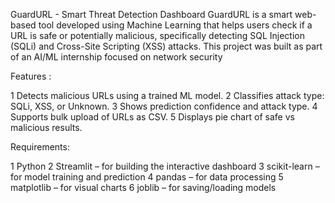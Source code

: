 GuardURL - Smart Threat Detection Dashboard
GuardURL is a smart web-based tool developed using Machine Learning that helps users check if a URL is safe or potentially malicious, specifically detecting SQL Injection (SQLi) 
and Cross-Site Scripting (XSS) attacks.
This project was built as part of an AI/ML internship focused on network security

 Features :
 
   1 Detects malicious URLs using a trained ML model.
   2 Classifies attack type: SQLi, XSS, or Unknown.
   3 Shows prediction confidence and attack type.
   4 Supports bulk upload of URLs as CSV.
   5 Displays pie chart of safe vs malicious results.
 
 Requirements:
 
   1 Python
   2 Streamlit – for building the interactive dashboard
   3 scikit-learn – for model training and prediction
   4 pandas – for data processing
   5 matplotlib – for visual charts
   6 joblib – for saving/loading models
